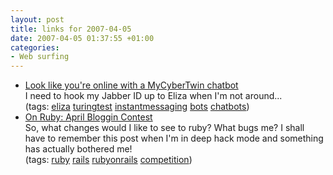 ```yaml
---
layout: post
title: links for 2007-04-05
date: 2007-04-05 01:37:55 +01:00
categories:
- Web surfing
---
```

<ul class="delicious">
	<li>
		<div class="delicious-link"><a href="http://www.lifehacker.com/software/instant-messaging/look-like-youre-online-with-a-mycybertwin-chatbot-249324.php">Look like you're online with a MyCyberTwin chatbot</a></div>
		<div class="delicious-extended">I need to hook my Jabber ID up to Eliza when I'm not around...</div>
		<div class="delicious-tags">(tags: <a href="http://del.icio.us/mathie/eliza">eliza</a> <a href="http://del.icio.us/mathie/turingtest">turingtest</a> <a href="http://del.icio.us/mathie/instantmessaging">instantmessaging</a> <a href="http://del.icio.us/mathie/bots">bots</a> <a href="http://del.icio.us/mathie/chatbots">chatbots</a>)</div>
	</li>
	<li>
		<div class="delicious-link"><a href="http://on-ruby.blogspot.com/2007/04/april-bloggin-contest.html">On Ruby: April Bloggin Contest</a></div>
		<div class="delicious-extended">So, what changes would I like to see to ruby?  What bugs me?  I shall have to remember this post when I'm in deep hack mode and something has actually bothered me!</div>
		<div class="delicious-tags">(tags: <a href="http://del.icio.us/mathie/ruby">ruby</a> <a href="http://del.icio.us/mathie/rails">rails</a> <a href="http://del.icio.us/mathie/rubyonrails">rubyonrails</a> <a href="http://del.icio.us/mathie/competition">competition</a>)</div>
	</li>
</ul>
